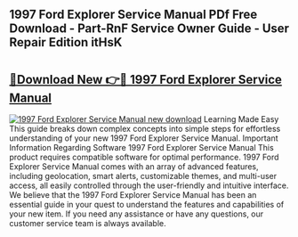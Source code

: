 ## 1997 Ford Explorer Service Manual PDf Free Download - Part-RnF Service Owner Guide - User Repair Edition itHsK

# <h2><a href="http://bc27768.oget.top/?id=1997+Ford+Explorer+Service+Manual">🔗Download New 👉🔴 1997 Ford Explorer Service Manual</a></h2>

[![1997 Ford Explorer Service Manual new download](https://i.imgur.com/5g1atiW.png)](http://bc27768.oget.top/?id=1997+Ford+Explorer+Service+Manual)
Learning Made Easy This guide breaks down complex concepts into simple steps for effortless understanding of your new 1997 Ford Explorer Service Manual. Important Information Regarding Software 1997 Ford Explorer Service Manual This product requires compatible software for optimal performance. 1997 Ford Explorer Service Manual comes with an array of advanced features, including geolocation, smart alerts, customizable themes, and multi-user access, all easily controlled through the user-friendly and intuitive interface. We believe that the 1997 Ford Explorer Service Manual has been an essential guide in your quest to understand the features and capabilities of your new item. If you need any assistance or have any questions, our customer service team is always available.
